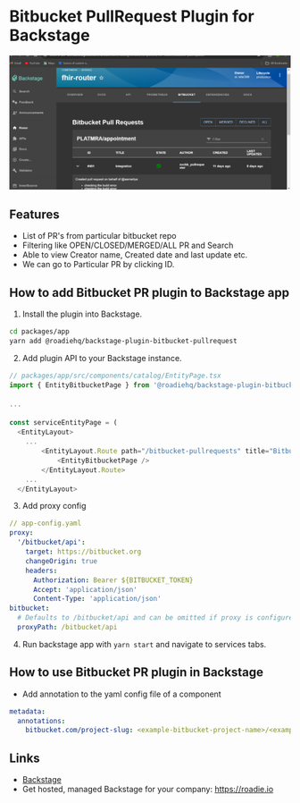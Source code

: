# Bitbucket PullRequest Plugin for Backstage

![list of pull requests in the Bitbucket repo](./docs/bitbucketprimg.png)

## Features

- List of PR's from particular bitbucket repo
- Filtering like OPEN/CLOSED/MERGED/ALL PR and Search
- Able to view Creator name, Created date and last update etc.
- We can go to Particular PR by clicking ID.

## How to add Bitbucket PR plugin to Backstage app

1. Install the plugin into Backstage.

```bash
cd packages/app
yarn add @roadiehq/backstage-plugin-bitbucket-pullrequest
```

2. Add plugin API to your Backstage instance.

```ts
// packages/app/src/components/catalog/EntityPage.tsx
import { EntityBitbucketPage } from '@roadiehq/backstage-plugin-bitbucket-pullrequest';

...

const serviceEntityPage = (
  <EntityLayout>
    ...
        <EntityLayout.Route path="/bitbucket-pullrequests" title="Bitbucket">
            <EntityBitbucketPage />
        </EntityLayout.Route>
    ...
  </EntityLayout>
```

3. Add proxy config

```yaml
// app-config.yaml
proxy:
  '/bitbucket/api':
    target: https://bitbucket.org
    changeOrigin: true
    headers:
      Authorization: Bearer ${BITBUCKET_TOKEN}
      Accept: 'application/json'
      Content-Type: 'application/json'
bitbucket:
  # Defaults to /bitbucket/api and can be omitted if proxy is configured for that url
  proxyPath: /bitbucket/api
```

4. Run backstage app with `yarn start` and navigate to services tabs.

## How to use Bitbucket PR plugin in Backstage

- Add annotation to the yaml config file of a component

```yaml
metadata:
  annotations:
    bitbucket.com/project-slug: <example-bitbucket-project-name>/<example-bitbucket-repo-name>
```

## Links

- [Backstage](https://backstage.io)
- Get hosted, managed Backstage for your company: https://roadie.io
